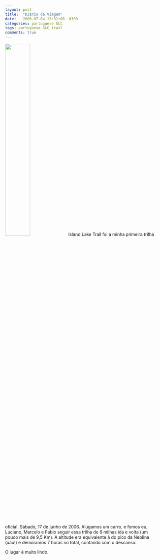 ```yaml
---
layout: post
title:  "Diário de Viagem"
date:   2006-07-04 17:31:00 -0300
categories: portuguese SLC
tags: portuguese SLC trail
comments: true
---
```


<img class="image right-image" src="/blog/images/trail1.jpg" width="40%">
Island Lake Trail foi a minha primeira trilha oficial.
Sábado, 17 de junho de 2006. Alugamos um carro, e fomos eu, Luciano, Marcelo e Fabio seguir essa trilha de 6 milhas ida e volta (um pouco mais de 9,5 Km). A altitude era equivalente à do pico da Neblina (uau!) e demoramos 7 horas no total, contando com o descanso.

O lugar é muito lindo.
